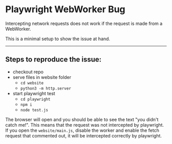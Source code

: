 # Playwright WebWorker Bug

Intercepting network requests does not work if the request is made from a WebWorker.

This is a minimal setup to show the issue at hand.

---

## Steps to reproduce the issue:

- checkout repo
- serve files in website folder
  - `cd website`
  - `python3 -m http.server`
- start playwright test
  - `cd playwright`
  - `npm i`
  - `node test.js`

The browser will open and you should be able to see the text "you didn't catch me!". This means that the request was not intercepted by playwright. If you open the `website/main.js`, disable the worker and enable the fetch request that commented out, it will be intercepted correctly by playwright.
